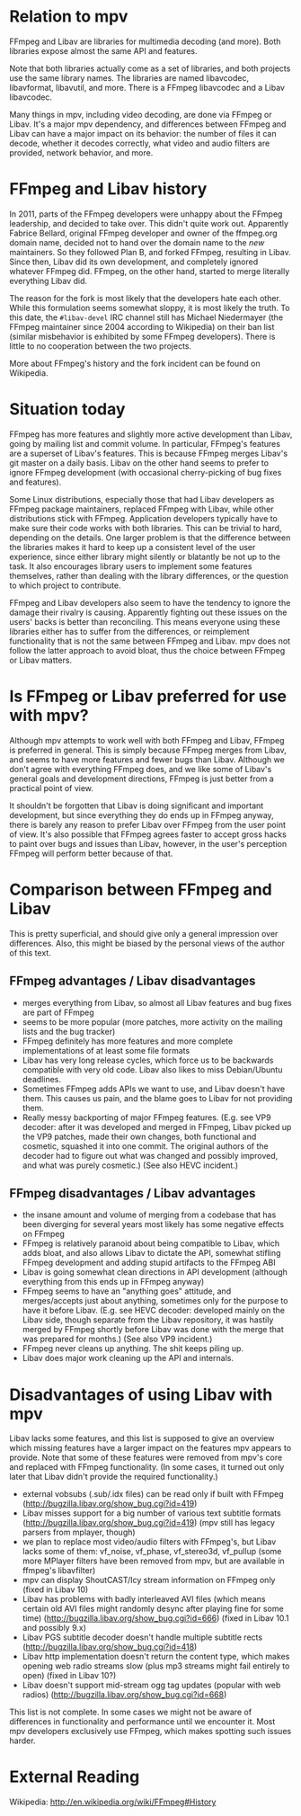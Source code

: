 Relation to mpv
===============

FFmpeg and Libav are libraries for multimedia decoding (and more). Both
libraries expose almost the same API and features.

Note that both libraries actually come as a set of libraries, and both projects use the same library names. The libraries are named libavcodec, libavformat, libavutil, and more. There is a FFmpeg libavcodec and a Libav libavcodec.

Many things in mpv, including video decoding, are done via FFmpeg or Libav.
It's a major mpv dependency, and differences between FFmpeg and Libav can have
a major impact on its behavior: the number of files it can decode, whether it
decodes correctly, what video and audio filters are provided, network behavior,
and more.

FFmpeg and Libav history
========================

In 2011, parts of the FFmpeg developers were unhappy about the FFmpeg
leadership, and decided to take over. This didn't quite work out. Apparently
Fabrice Bellard, original FFmpeg developer and owner of the ffmpeg.org
domain name, decided not to hand over the domain name to the _new_
maintainers. So they followed Plan B, and forked FFmpeg, resulting in Libav.
Since then, Libav did its own development, and completely ignored whatever
FFmpeg did. FFmpeg, on the other hand, started to merge literally everything
Libav did.

The reason for the fork is most likely that the developers hate each other.
While this formulation seems somewhat sloppy, it is most likely the truth. To
this date, the ``#libav-devel`` IRC channel still has Michael Niedermayer (the
FFmpeg maintainer since 2004 according to Wikipedia) on their ban list (similar
misbehavior is exhibited by some FFmpeg developers). There is little to no
cooperation between the two projects.

More about FFmpeg's history and the fork incident can be found on Wikipedia.

Situation today
===============

FFmpeg has more features and slightly more active development than Libav,
going by mailing list and commit volume. In particular, FFmpeg's features are
a superset of Libav's features. This is because FFmpeg merges Libav's git
master on a daily basis. Libav on the other hand seems to prefer to ignore
FFmpeg development (with occasional cherry-picking of bug fixes and features).

Some Linux distributions, especially those that had Libav developers as FFmpeg
package maintainers, replaced FFmpeg with Libav, while other
distributions stick with FFmpeg. Application developers typically have to
make sure their code works with both libraries. This can be trivial to hard,
depending on the details. One larger problem is that the difference between
the libraries makes it hard to keep up a consistent level of the user experience,
since either library might silently or blatantly be not up to the task. It
also encourages library users to implement some features themselves, rather
than dealing with the library differences, or the question to which project
to contribute.

FFmpeg and Libav developers also seem to have the tendency to ignore the
damage their rivalry is causing. Apparently fighting out these issues on
the users' backs is better than reconciling. This means everyone using
these libraries either has to suffer from the differences, or reimplement
functionality that is not the same between FFmpeg and Libav. mpv does not
follow the latter approach to avoid bloat, thus the choice between FFmpeg
or Libav matters.

Is FFmpeg or Libav preferred for use with mpv?
==============================================

Although mpv attempts to work well with both FFmpeg and Libav,  FFmpeg is
preferred in general. This is simply because FFmpeg merges from Libav, and
seems to have more features and fewer bugs than Libav. Although we don't
agree with everything FFmpeg does, and we like some of Libav's general
goals and development directions, FFmpeg is just better from a practical
point of view.

It shouldn't be forgotten that Libav is doing significant and important
development, but since everything they do ends up in FFmpeg anyway, there
is barely any reason to prefer Libav over FFmpeg from the user point of view.
It's also possible that FFmpeg agrees faster to accept gross hacks to paint over
bugs and issues than Libav, however, in the user's perception FFmpeg
will perform better because of that.

Comparison between FFmpeg and Libav
===================================

This is pretty superficial, and should give only a general impression over
differences. Also, this might be biased by the personal views of the
author of this text.

FFmpeg advantages / Libav disadvantages
---------------------------------------
- merges everything from Libav, so almost all Libav features and bug fixes are
  part of FFmpeg
- seems to be more popular (more patches, more activity on the mailing lists
  and the bug tracker)
- FFmpeg definitely has more features and more complete implementations of at
  least some file formats
- Libav has very long release cycles, which force us to be backwards compatible
  with very old code. Libav also likes to miss Debian/Ubuntu deadlines.
- Sometimes FFmpeg adds APIs we want to use, and Libav doesn't have them. This
  causes us pain, and the blame goes to Libav for not providing them.
- Really messy backporting of major FFmpeg features. (E.g. see VP9
  decoder: after it was developed and merged in FFmpeg, Libav picked
  up the VP9 patches, made their own changes, both functional and
  cosmetic, squashed it into one commit. The original authors of the
  decoder had to figure out what was changed and possibly improved,
  and what was purely cosmetic.)
  (See also HEVC incident.)

FFmpeg disadvantages / Libav advantages
---------------------------------------
- the insane amount and volume of merging from a codebase that has been
  diverging for several years most likely has some negative effects on
  FFmpeg
- FFmpeg is relatively paranoid about being compatible to Libav, which adds
  bloat, and also allows Libav to dictate the API, somewhat stifling FFmpeg
  development and adding stupid artifacts to the FFmpeg ABI
- Libav is going somewhat clean directions in API development (although
  everything from this ends up in FFmpeg anyway)
- FFmpeg seems to have an "anything goes" attitude, and merges/accepts just
  about anything, sometimes only for the purpose to have it before Libav. (E.g. see
  HEVC decoder: developed mainly on the Libav side, though separate from the
  Libav repository, it was hastily merged by FFmpeg shortly before Libav was
  done with the merge that was prepared for months.)
  (See also VP9 incident.)
- FFmpeg never cleans up anything. The shit keeps piling up.
- Libav does major work cleaning up the API and internals.

Disadvantages of using Libav with mpv
=====================================

Libav lacks some features, and this list is supposed to give an overview which
missing features have a larger impact on the features mpv appears to provide.
Note that some of these features were removed from mpv's core and replaced with
FFmpeg functionality. (In some cases, it turned out only later that Libav
didn't provide the required functionality.)

- external vobsubs (.sub/.idx files) can be read only if built with FFmpeg
  (http://bugzilla.libav.org/show_bug.cgi?id=419)
- Libav misses support for a big number of various text subtitle formats
  (http://bugzilla.libav.org/show_bug.cgi?id=419)
  (mpv still has legacy parsers from mplayer, though)
- we plan to replace most video/audio filters with FFmpeg's, but Libav lacks
  some of them: vf_noise, vf_phase, vf_stereo3d, vf_pullup
  (some more MPlayer filters have been removed from mpv, but are available
  in ffmpeg's libavfilter)
- mpv can display ShoutCAST/Icy stream information on FFmpeg only
  (fixed in Libav 10)
- Libav has problems with badly interleaved AVI files (which means certain old
  AVI files might randomly desync after playing fine for some time)
  (http://bugzilla.libav.org/show_bug.cgi?id=666)
  (fixed in Libav 10.1 and possibly 9.x)
- Libav PGS subtitle decoder doesn't handle multiple subtitle rects
  (http://bugzilla.libav.org/show_bug.cgi?id=418)
- Libav http implementation doesn't return the content type, which makes opening
  web radio streams slow (plus mp3 streams might fail entirely to open)
  (fixed in Libav 10?)
- Libav doesn't support mid-stream ogg tag updates (popular with web radios)
  (http://bugzilla.libav.org/show_bug.cgi?id=668)

This list is not complete. In some cases we might not be aware of differences
in functionality and performance until we encounter it. Most mpv developers
exclusively use FFmpeg, which makes spotting such issues harder.

External Reading
================

Wikipedia: http://en.wikipedia.org/wiki/FFmpeg#History

